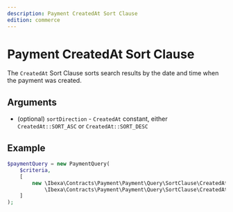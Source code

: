 ```yaml
---
description: Payment CreatedAt Sort Clause
edition: commerce
---
```


# Payment CreatedAt Sort Clause

The `CreatedAt` Sort Clause sorts search results by the date and time when the payment was created.

## Arguments

- (optional) `sortDirection` - `CreatedAt` constant, either `CreatedAt::SORT_ASC` or `CreatedAt::SORT_DESC`

## Example

``` php
$paymentQuery = new PaymentQuery(
    $criteria,
    [
        new \Ibexa\Contracts\Payment\Payment\Query\SortClause\CreatedAt(
            \Ibexa\Contracts\Payment\Payment\Query\SortClause\CreatedAt::SORT_ASC)
    ]
);
```
